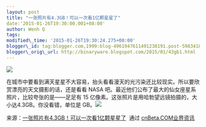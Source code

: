 ```yaml
--- 
layout: post 
title: "一张照片有4.3GB！可以一次看1亿颗星星了" 
date:'2015-01-26T19:30:00.001+08:00' 
author: Wenh Q
tags:
modified\_time: '2015-01-26T19:30:24.275+08:00' 
blogger\_id: tag:blogger.com,1999:blog-4961947611491238191.post-5983418463574588243
blogger\_orig\_url: http://binaryware.blogspot.com/2015/01/43gb1.html
---
```

![](https://images-blogger-opensocial.googleusercontent.com/gadgets/proxy?url=http%3A%2F%2Fstatic.cnbetacdn.com%2Fthumb%2Farticle%2F2015%2F0109%2F69fdfda941cf6e8.jpg_600x600.jpg&container=blogger&gadget=a&rewriteMime=image%2F*)







在城市中要看到满天星星不大容易，抬头看看漫天的光污染还比较现实。所以要欣赏漂亮的天文摄影的话，还是看看
NASA 吧。最近他们公布了最大的仙女座星系照片，比较夸张的是——足足有 15
亿像素。这张照片是用哈勃望远镜拍摄的，大小达4.3GB。你没看错，单位是
GB。![](https://images-blogger-opensocial.googleusercontent.com/gadgets/proxy?url=http%3A%2F%2Fcnbeta.feedsportal.com%2Fc%2F34306%2Ff%2F624776%2Fs%2F422344e4%2Fsc%2F21%2Fmf.gif&container=blogger&gadget=a&rewriteMime=image%2F*)
<div>




</div>

<div>

来源：[一张照片有4.3GB！可以一次看1亿颗星星了](http://www.cnbeta.com/articles/361045.htm)  通过 [cnBeta.COM业界资讯](http://www.cnbeta.com/)

</div>
